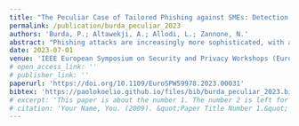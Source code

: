 ```yaml
---
title: "The Peculiar Case of Tailored Phishing against SMEs: Detection and Collective Defense Mechanisms at a Small IT Company"
permalink: /publication/burda_peculiar_2023
authors: 'Burda, P.; Altawekji, A.; Allodi, L.; Zannone, N.'
abstract: "Phishing attacks are increasingly more sophisticated, with attackers exploiting publicly available information on their targets to personalize their attacks. Although an increasing body of research has investigated the effectiveness of tailored phishing campaigns, researchers have primarily focused on large enterprises. Company size, composition, and resource availability (e.g., of security experts or a phishing response team handling incidents) play an important role in the studied dynamics. However, whether the same also applies to small and medium-sized enterprises (SMEs), which typically do not have those resources, is unclear. On the other hand, studying SME security is hard as they generally have no expertise in-house to run the required experiments. This work provides a first study filling this gap by investigating the effectiveness of tailored phishing campaigns against an SME IT company in Europe. To this end, we conducted a field experiment targeting 30 employees at an SME and, subsequently, interviewed nine employees to understand the cognitive processes underlying the detection and response of our phishing campaign as well as the group defense mechanisms at the SME. Our findings show that expectation mismatch was the primary method for detecting our phishing email and that the collective defense mechanism enabled a surprisingly prompt response and containment of the attack, possibly, due to the network dynamics of a small company."
date: 2023-07-01
venue: 'IEEE European Symposium on Security and Privacy Workshops (EuroS&PW 2023)'
# open_access_link: ''
# publisher_link: ''
paperurl: 'https://doi.org/10.1109/EuroSPW59978.2023.00031'
bibtex:	'https://paolokoelio.github.io/files/bib/burda_peculiar_2023.bib'
# excerpt: 'This paper is about the number 1. The number 2 is left for future work.'
# citation: 'Your Name, You. (2009). &quot;Paper Title Number 1.&quot; <i>Journal 1</i>. 1(1).'
---
```

